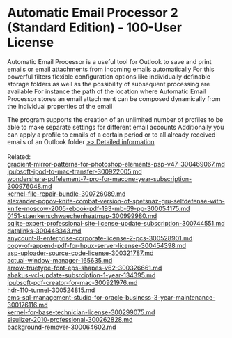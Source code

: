 # Automatic Email Processor 2 (Standard Edition) - 100-User License
Automatic Email Processor is a useful tool for Outlook to save and print emails or email attachments from incoming emails automatically For this powerful filters flexible configuration options like individually definable storage folders as well as the possibility of subsequent processing are available For instance the path of the location where Automatic Email Processor stores an email attachment can be composed dynamically from the individual properties of the email

The program supports the creation of an unlimited number of profiles to be able to make separate settings for different email accounts Additionally you can apply a profile to emails of a certain period or to all already received emails of an Outlook folder
[>> Detailed information](https://secure.shareit.com/shareit/product.html?productid=300973972&affiliateid=200057808)<br/><br/>Related:
<br />[gradient-mirror-patterns-for-photoshop-elements-psp-v47-300469067.md](https://github.com/downloadplanet/downloadplanet/blob/main/gradient-mirror-patterns-for-photoshop-elements-psp-v47-300469067.md)<br />[ipubsoft-ipod-to-mac-transfer-300922005.md](https://github.com/downloadplanet/downloadplanet/blob/main/ipubsoft-ipod-to-mac-transfer-300922005.md)<br />[wondershare-pdfelement-7-pro-for-macone-year-subscription-300976048.md](https://github.com/downloadplanet/downloadplanet/blob/main/wondershare-pdfelement-7-pro-for-macone-year-subscription-300976048.md)<br />[kernel-file-repair-bundle-300726089.md](https://github.com/downloadplanet/downloadplanet/blob/main/kernel-file-repair-bundle-300726089.md)<br />[alexander-popov-knife-combat-version-of-spetsnaz-gru-selfdefense-with-knife-moscow-2005-ebook-pdf-193-mb-69-pp-300054175.md](https://github.com/downloadplanet/downloadplanet/blob/main/alexander-popov-knife-combat-version-of-spetsnaz-gru-selfdefense-with-knife-moscow-2005-ebook-pdf-193-mb-69-pp-300054175.md)<br />[0151-staerkenschwaechenheatmap-300999980.md](https://github.com/downloadplanet/downloadplanet/blob/main/0151-staerkenschwaechenheatmap-300999980.md)<br />[sqlite-expert-professional-site-license-update-subscription-300744551.md](https://github.com/downloadplanet/downloadplanet/blob/main/sqlite-expert-professional-site-license-update-subscription-300744551.md)<br />[datalinks-300448343.md](https://github.com/downloadplanet/downloadplanet/blob/main/datalinks-300448343.md)<br />[anycount-8-enterprise-corporate-license-2-pcs-300528901.md](https://github.com/downloadplanet/downloadplanet/blob/main/anycount-8-enterprise-corporate-license-2-pcs-300528901.md)<br />[copy-of-append-pdf-for-hpux-server-license-300454398.md](https://github.com/downloadplanet/downloadplanet/blob/main/copy-of-append-pdf-for-hpux-server-license-300454398.md)<br />[asp-uploader-source-code-license-300321787.md](https://github.com/downloadplanet/downloadplanet/blob/main/asp-uploader-source-code-license-300321787.md)<br />[actual-window-manager-165635.md](https://github.com/downloadplanet/downloadplanet/blob/main/actual-window-manager-165635.md)<br />[arrow-truetype-font-eps-shapes-v62-300326661.md](https://github.com/downloadplanet/downloadplanet/blob/main/arrow-truetype-font-eps-shapes-v62-300326661.md)<br />[abakus-vcl-update-subsrciption-1-year-134395.md](https://github.com/downloadplanet/downloadplanet/blob/main/abakus-vcl-update-subsrciption-1-year-134395.md)<br />[ipubsoft-pdf-creator-for-mac-300921976.md](https://github.com/downloadplanet/downloadplanet/blob/main/ipubsoft-pdf-creator-for-mac-300921976.md)<br />[hdr-110-tunnel-300524815.md](https://github.com/downloadplanet/downloadplanet/blob/main/hdr-110-tunnel-300524815.md)<br />[ems-sql-management-studio-for-oracle-business-3-year-maintenance-300176116.md](https://github.com/downloadplanet/downloadplanet/blob/main/ems-sql-management-studio-for-oracle-business-3-year-maintenance-300176116.md)<br />[kernel-for-base-technician-license-300299075.md](https://github.com/downloadplanet/downloadplanet/blob/main/kernel-for-base-technician-license-300299075.md)<br />[sisulizer-2010-professional-300262828.md](https://github.com/downloadplanet/downloadplanet/blob/main/sisulizer-2010-professional-300262828.md)<br />[background-remover-300064602.md](https://github.com/downloadplanet/downloadplanet/blob/main/background-remover-300064602.md)